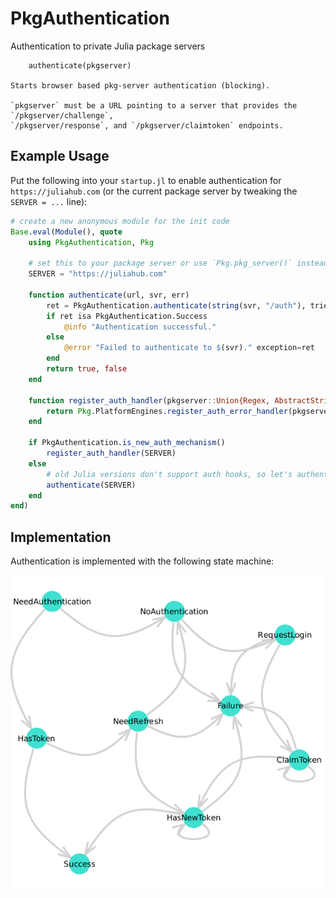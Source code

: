 # PkgAuthentication

Authentication to private Julia package servers

```
    authenticate(pkgserver)

Starts browser based pkg-server authentication (blocking).

`pkgserver` must be a URL pointing to a server that provides the `/pkgserver/challenge`,
`/pkgserver/response`, and `/pkgserver/claimtoken` endpoints.
```

## Example Usage

Put the following into your `startup.jl` to enable authentication for `https://juliahub.com` (or the current package server by tweaking the `SERVER = ...` line):
```julia
# create a new anonymous module for the init code
Base.eval(Module(), quote
    using PkgAuthentication, Pkg

    # set this to your package server or use `Pkg.pkg_server()` instead:
    SERVER = "https://juliahub.com"

    function authenticate(url, svr, err)
        ret = PkgAuthentication.authenticate(string(svr, "/auth"), tries = 3)
        if ret isa PkgAuthentication.Success
            @info "Authentication successful."
        else
            @error "Failed to authenticate to $(svr)." exception=ret
        end
        return true, false
    end

    function register_auth_handler(pkgserver::Union{Regex, AbstractString})
        return Pkg.PlatformEngines.register_auth_error_handler(pkgserver, authenticate)
    end

    if PkgAuthentication.is_new_auth_mechanism()
        register_auth_handler(SERVER)
    else
        # old Julia versions don't support auth hooks, so let's authenticate now and be done with it
        authenticate(SERVER)
    end
end)
```

## Implementation

Authentication is implemented with the following state machine:

![structure](structure.png)